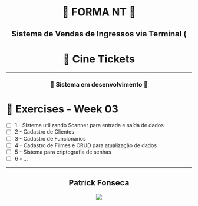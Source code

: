 <div align="center">

# 🚀 FORMA NT 🚀

## Sistema de Vendas de Ingressos via Terminal (

# 🎥 Cine Tickets

---

### 🚧 Sistema em desenvolvimento 🚧

</div>

# 🎯 Exercises - Week 03

- [ ] 1 - Sistema utilizando Scanner para entrada e saída de dados
- [ ] 2 - Cadastro de Clientes
- [ ] 3 - Cadastro de Funcionários
- [ ] 4 - Cadastro de Filmes e CRUD para atualização de dados
- [ ] 5 - Sistema para criptografia de senhas
- [ ] 6 - ...

---

<div align="center">
  <h2>Patrick Fonseca</h2>
	  <a href="https://www.linkedin.com/in/PatrickFonseca/" target="_blank">
      <img src="https://img.shields.io/badge/-LinkedIn-%230077B5?style=for-the-badge&logo=linkedin&logoColor=white" target="_blank">
    </a>
</div>
